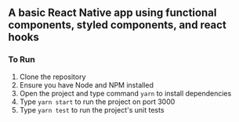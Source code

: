 ## A basic React Native app using functional components, styled components, and react hooks

### To Run
1. Clone the repository
2. Ensure you have Node and NPM installed
3. Open the project and type command ```yarn``` to install dependencies
4. Type ```yarn start``` to run the project on port 3000
5. Type ```yarn test``` to run the project's unit tests
